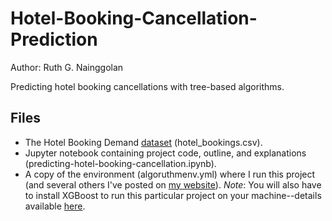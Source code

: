 # Hotel-Booking-Cancellation-Prediction

Author: Ruth G. Nainggolan

Predicting hotel booking cancellations with tree-based algorithms.

Files
-----

* The Hotel Booking Demand [dataset](https://www.kaggle.com/jessemostipak/hotel-booking-demand) (hotel_bookings.csv).
* Jupyter notebook containing project code, outline, and explanations (predicting-hotel-booking-cancellation.ipynb).
* A copy of the environment (algoruthmenv.yml) where I run this project (and several others I've posted on [my website](https://algoruthm.dev/)). *Note*: You will also have to install XGBoost to run this particular project on your machine--details available [here](https://xgboost.readthedocs.io/en/latest/python/index.html).
